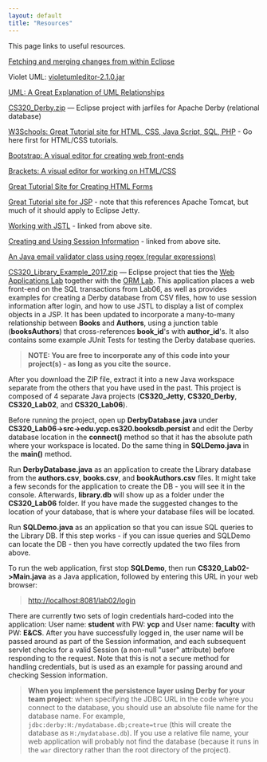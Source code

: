 ```yaml
---
layout: default
title: "Resources"
---
```


This page links to useful resources.

[Fetching and merging changes from within Eclipse](fetchMerge.html)

Violet UML: [violetumleditor-2.1.0.jar](violetumleditor-2.1.0.jar)

[UML: A Great Explanation of UML Relationships](http://usna86-techbits.blogspot.de/2012/11/uml-class-diagram-relationships.html)

[CS320\_Derby.zip](CS320_Derby.zip) &mdash; Eclipse project with jarfiles for Apache Derby (relational database)

[W3Schools: Great Tutorial site for HTML, CSS, Java Script, SQL, PHP](http://www.w3schools.com) - Go here first for HTML/CSS tutorials.

[Bootstrap: A visual editor for creating web front-ends](http://www.w3schools.com/bootstrap/default.asp)

[Brackets: A visual editor for working on HTML/CSS](http://brackets.io/)

[Great Tutorial Site for Creating HTML Forms](http://www.htmliseasy.com/form_tutor/lesson01.html)

[Great Tutorial site for JSP](http://www.tutorialspoint.com/jsp/index.htm) - note that this references Apache Tomcat, but much of it should apply to Eclipse Jetty.

[Working with JSTL](http://www.tutorialspoint.com/jsp/jsp_standard_tag_library.htm) - linked from above site.

[Creating and Using Session Information](http://www.tutorialspoint.com/jsp/jsp_session_tracking.htm) - linked from above site.

[An Java email validator class using regex (regular expressions)](https://www.mkyong.com/regular-expressions/how-to-validate-email-address-with-regular-expression/
)

[CS320\_Library\_Example\_2017.zip](CS320_Library_Example_2017.zip) &mdash; Eclipse project that ties the [Web Applications Lab](../labs/lab02.html) together with the [ORM Lab](../labs/lab06.html).  This application places a web front-end on the SQL transactions from Lab06, as well as provides examples for creating a Derby database from CSV files, how to use session information after login, and how to use JSTL to display a list of complex objects in a JSP.  It has been updated to incorporate a many-to-many relationship between **Books** and **Authors**, using a junction table (**booksAuthors**) that cross-references **book_id**'s with **author_id**'s.  It also contains some example JUnit Tests for testing the Derby database queries.

> <div class="callout"><b>NOTE: You are free to incorporate any of this code into your project(s) - as long as you cite the source.</b></div>

After you download the ZIP file, extract it into a new Java workspace separate from the others that you have used in the past.  This project is composed of 4 separate Java projects (**CS320_Jetty**, **CS320_Derby**, **CS320_Lab02**, and **CS320_Lab06**).

Before running the project, open up **DerbyDatabase.java** under **CS320_Lab06->src->edu.ycp.cs320.booksdb.persist** and edit the Derby database location in the **connect()** method so that it has the absolute path where your workspace is located.  Do the same thing in **SQLDemo.java** in the **main()** method.

Run **DerbyDatabase.java** as an application to create the Library database from the **authors.csv**, **books.csv**, and **bookAuthors.csv** files. It might take a few seconds for the application to create the DB - you will see it in the console.  Afterwards, **library.db** will show up as a folder under the **CS320_Lab06** folder.  If you have made the suggested changes to the location of your database, that is where your database files will be located.

Run **SQLDemo.java** as an application so that you can issue SQL queries to the Library DB.  If this step works - if you can issue queries and SQLDemo can locate the DB - then you have correctly updated the two files from above.

To run the web application, first stop **SQLDemo**, then run **CS320_Lab02->Main.java** as a Java application, followed by entering this URL in your web browser:

> [http://localhost:8081/lab02/login](http://localhost:8081/lab02/login)

There are currently two sets of login credentials hard-coded into the application: User name: **student** with PW: **ycp** and User name: **faculty** with PW: **E&CS**.  After you have successfully logged in, the user name will be passed around as part of the Session information, and each subsequent servlet checks for a valid Session (a non-null "user" attribute) before responding to the request.  Note that this is not a secure method for handling credentials, but is used as an example for passing around and checking Session information.

> <div class="callout"><b>When you implement the persistence layer using Derby for your team project</b>: when specifying the JDBC URL in the code where you connect to the database, you should use an absolute file name for the database name. For example, <code>jdbc:derby:H:/mydatabase.db;create=true</code> (this will create the database as <code>H:/mydatabase.db</code>).  If you use a relative file name, your web application will probably not find the database (because it runs in the <code>war</code> directory rather than the root directory of the project).</div>
